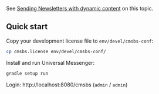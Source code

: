 See [Sending Newsletters with dynamic content](https://pinutswiki.atlassian.net/wiki/x/TQB9W) on this topic.

## Quick start
Copy your development license file to `env/devel/cmsbs-conf`:
```bash
cp cmsbs.license env/devel/cmsbs-conf/
```

Install and run Universal Messenger:
```bash
gradle setup run
```

Login: http://localhost:8080/cmsbs (`admin` / `admin`)
